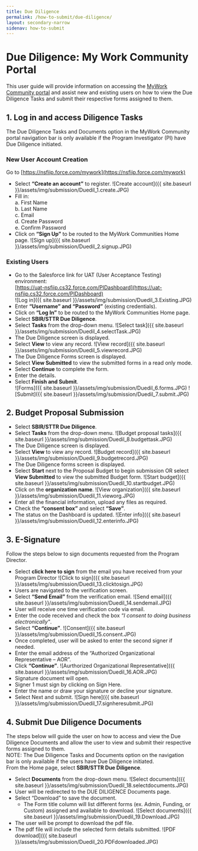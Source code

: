```yaml
---
title: Due Diligence
permalink: /how-to-submit/due-diligence/
layout: secondary-narrow
sidenav: how-to-submit
---
```


# Due Diligence: My Work Community Portal
This user guide will provide information on accessing the [MyWork Community portal](https://nsfiip.force.com/mywork) and assist new and existing users on how to view the Due Diligence Tasks and submit their respective forms assigned to them.

## 1. Log in and access Diligence Tasks
The Due Diligence Tasks and Documents option in the MyWork Community portal navigation bar is only available if the Program Investigator (PI) have Due Diligence initiated. 

### New User Account Creation
Go to [https://nsfiip.force.com/mywork](https://nsfiip.force.com/mywork)
- Select <strong>“Create an account”</strong> to register.
![Create account]({{ site.baseurl }}/assets/img/submission/Duedil_1.create.JPG)
- Fill in:<br>a. First Name<br>b. Last Name<br>c. Email<br>d. Create Password<br>e. Confirm Password
- Click on <strong>“Sign Up”</strong> to be routed to the MyWork Communities Home page.
![Sign up]({{ site.baseurl }}/assets/img/submission/Duedil_2.signup.JPG)

### Existing Users
- Go to the Salesforce link for UAT (User Acceptance Testing) environment: <br>[https://uat-nsfiip.cs32.force.com/PIDashboard](https://uat-nsfiip.cs32.force.com/PIDashboard)    
![Log in]({{ site.baseurl }}/assets/img/submission/Duedil_3.Existing.JPG)
- Enter <strong>“Username” and “Password”</strong> (existing credentials).
- Click on <strong>“Log In”</strong> to be routed to the MyWork Communities Home page.
- Select <strong>SBIR/STTR Due Diligence</strong>.
- Select <strong>Tasks</strong> from the drop-down menu.
![Select task]({{ site.baseurl }}/assets/img/submission/Duedil_4.selectTask.JPG)
- The Due Diligence screen is displayed.
- Select <strong>View</strong> to view any record.
![View record]({{ site.baseurl }}/assets/img/submission/Duedil_5.viewrecord.JPG)
- The Due Diligence Forms screen is displayed.
- Select <strong>View Submitted</strong> to view the submitted forms in a read only mode.
- Select <strong>Continue</strong> to complete the form.
- Enter the details.
- Select <strong>Finish and Submit</strong>.        
![Forms]({{ site.baseurl }}/assets/img/submission/Duedil_6.forms.JPG)
![Submit]({{ site.baseurl }}/assets/img/submission/Duedil_7.submit.JPG)
      
## 2. Budget Proposal Submission
- Select <strong>SBIR/STTR Due Diligence</strong>.
- Select <strong>Tasks</strong> from the drop-down menu.
![Budget proposal tasks]({{ site.baseurl }}/assets/img/submission/Duedil_8.budgettask.JPG)
- The Due Diligence screen is displayed.
- Select <strong>View</strong> to view any record.
![Budget record]({{ site.baseurl }}/assets/img/submission/Duedil_9.budgetrecord.JPG)
- The Due Diligence forms screen is displayed.
- Select <strong>Start</strong> next to the Proposal Budget to begin submission OR select <strong>View Submitted</strong> to view the submitted Budget form.
![Start budget]({{ site.baseurl }}/assets/img/submission/Duedil_10.startbudget.JPG)
- Click on the <strong>organization name</strong>.
![View organization]({{ site.baseurl }}/assets/img/submission/Duedil_11.vieworg.JPG)
- Enter all the financial information, upload any files as required.
- Check the <strong>“consent box”</strong> and select <strong>“Save”</strong>.
- The status on the Dashboard is updated.
![Enter info]({{ site.baseurl }}/assets/img/submission/Duedil_12.enterinfo.JPG)

## 3. E-Signature
Follow the steps below to sign documents requested from the Program Director.
  
- Select <strong>click here to sign</strong> from the email you have received from your Program Director
![Click to sign]({{ site.baseurl }}/assets/img/submission/Duedil_13.clicktosign.JPG)
- Users are navigated to the verification screen.
- Select <strong>“Send Email”</strong> from the verification email.
![Send email]({{ site.baseurl }}/assets/img/submission/Duedil_14.sendemail.JPG)
- User will receive one time verification code via email.
- Enter the code received and check the box <em>“I consent to doing business electronically"</em>.
- Select <strong>“Continue”</strong>.
![Consent]({{ site.baseurl }}/assets/img/submission/Duedil_15.consent.JPG)
- Once completed, user will be asked to enter the second signer if needed.
- Enter the email address of the “Authorized Organizational Representative – AOR”.
- Click <strong>“Continue”</strong>.
![Aurthorized Organizational Representative]({{ site.baseurl }}/assets/img/submission/Duedil_16.AOR.JPG)
- Signature document will open.
- Signer 1 must sign by clicking on Sign Here.
- Enter the name or draw your signature or decline your signature.
- Select Next and submit.
![Sign here]({{ site.baseurl }}/assets/img/submission/Duedil_17.signheresubmit.JPG)

## 4. Submit Due Diligence Documents 
The steps below will guide the user on how to access and view the Due Diligence Documents and allow the user to view and submit their respective forms assigned to them.<br> NOTE: The Due Diligence Tasks and Documents option on the navigation bar is only available if the users have Due Diligence initiated.<br>From the Home page, select <strong>SBIR/STTR Due Diligence</strong>.
- Select <strong>Documents</strong> from the drop-down menu. 
![Select documents]({{ site.baseurl }}/assets/img/submission/Duedil_18.selectdocuments.JPG)
- User will be redirected to the DUE DILIGENCE Documents page.
- Select “Download” to save the document.
  - The Form title column will list different forms (ex. Admin, Funding, or Custom) assigned and available to download.
![Select documents]({{ site.baseurl }}/assets/img/submission/Duedil_19.Download.JPG)
- The user will be prompt to download the pdf file.
- The pdf file will include the selected form details submitted.
![PDF download]({{ site.baseurl }}/assets/img/submission/Duedil_20.PDFdownloaded.JPG)

  
  

  
